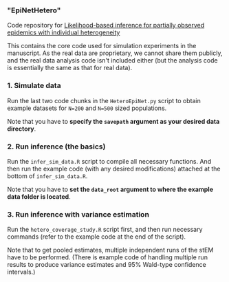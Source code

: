 ### "EpiNetHetero"
Code repository for [Likelihood-based inference for partially observed epidemics with individual heterogeneity](https://arxiv.org/abs/2112.07892)

This contains the core code used for simulation experiments in the manuscript. 
As the real data are proprietary, we cannot share them publicly, and the real data analysis code isn't included either 
(but the analysis code is essentially the same as that for real data).

### 1. Simulate data
Run the last two code chunks in the `HeteroEpiNet.py` script to obtain example datasets for `N=200` and `N=500` sized populations.

Note that you have to **specify the `savepath` argument as your desired data directory**.

### 2. Run inference (the basics)
Run the `infer_sim_data.R` script to compile all necessary functions.
And then run the example code (with any desired modifications) attached at the bottom of `infer_sim_data.R`.

Note that you have to **set the `data_root` argument to where the example data folder is located**.

### 3. Run inference with variance estimation
Run the `hetero_coverage_study.R` script first, and then run necessary commands (refer to the example code at the end of the script).

Note that to get pooled estimates, multiple independent runs of the stEM have to be performed. 
(There is example code of handling multiple run results to produce variance estimates and 95% Wald-type confidence intervals.)
